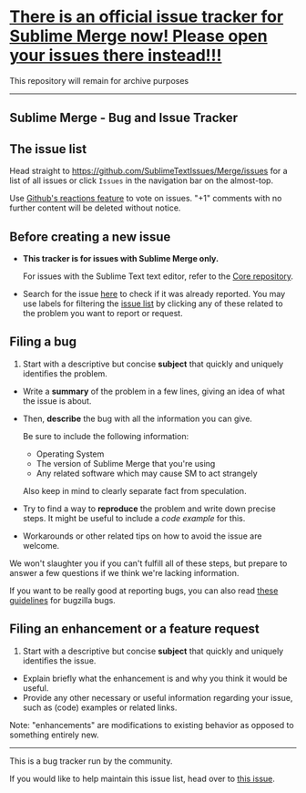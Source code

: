 # [There is an official issue tracker for Sublime Merge now! Please open your issues there instead!!!](https://github.com/sublimehq/sublime_merge)

This repository will remain for archive purposes

---

## Sublime Merge - Bug and Issue Tracker

## The issue list

Head straight to <https://github.com/SublimeTextIssues/Merge/issues>
for a list of all issues 
or click `Issues` in the navigation bar on the almost-top.

Use [Github's reactions feature](https://github.com/blog/2119-add-reactions-to-pull-requests-issues-and-comments)
to vote on issues. 
"+1" comments with no further content will be deleted without notice.

## Before creating a new issue

* **This tracker is for issues with Sublime Merge only.**

  For issues with the Sublime Text text editor,
  refer to the [Core repository](https://github.com/SublimeTextIssues/Core).

* Search for the issue [here](https://github.com/SublimeTextIssues/Merge/search?q=&type=Issues) 
  to check if it was already reported. 
  You may use labels for filtering the [issue list](https://github.com/SublimeTextIssues/Core/issues) 
  by clicking any of these related to the problem you want to report or request.

## Filing a bug

1. Start with a descriptive but concise **subject** 
   that quickly and uniquely identifies the problem.
*  Write a **summary** of the problem in a few lines, 
   giving an idea of what the issue is about.
*  Then, **describe** the bug with all the information you can give.
   
   Be sure to include the following information:
   * Operating System
   * The version of Sublime Merge that you're using
   * Any related software which may cause SM to act strangely

   Also keep in mind to clearly separate fact from speculation.
*  Try to find a way to **reproduce** the problem and write down precise steps. 
   It might be useful to include a *code example* for this.
*  Workarounds or other related tips on how to avoid the issue are welcome.

We won't slaughter you 
if you can't fulfill all of these steps, 
but prepare to answer a few questions 
if we think we're lacking information.

If you want to be really good at reporting bugs, 
you can also read [these guidelines](https://landfill.bugzilla.org/bugzilla-5.0-branch/page.cgi?id=bug-writing.html) 
for bugzilla bugs.

## Filing an enhancement or a feature request

1. Start with a descriptive but concise **subject** 
   that quickly and uniquely identifies the issue.
*  Explain briefly what the enhancement is 
   and why you think it would be useful.
*  Provide any other necessary or useful information regarding your issue, 
   such as (code) examples or related links.

Note: "enhancements" are modifications to existing behavior as opposed to something entirely new.

---

This is a bug tracker run by the community.

If you would like to help maintain this issue list, 
head over to [this issue](https://github.com/SublimeTextIssues/Core/issues/614).
